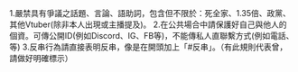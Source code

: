 1.嚴禁具有爭議之話題、言論、語助詞，包含但不限於：死全家、1.35倍、政黨、其他Vtuber(除非本人出現或主播提及)。
2.在公共場合中請保護好自己與他人的個資。可傳公開ID(例如Discord、IG、FB等)，不能傳私人直聯繫方式(例如電話、等)
3.反串行為請直接表明反串，像是在開頭加上「#反串」。（有此規則代表曾，請做好明確標示）
